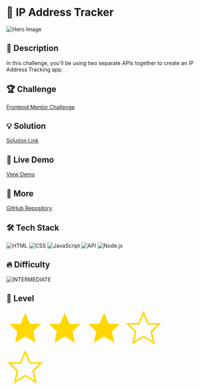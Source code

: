 # 📂 IP Address Tracker

![Hero Image](https://res.cloudinary.com/dz209s6jk/image/upload/Challenges/ld4kxbjoxpqpjenak8w6.jpg)

## 🌟 Description

In this challenge, you'll be using two separate APIs together to create an IP Address Tracking app.

## 🏆 Challenge

[Frontend Mentor Challenge](https://www.frontendmentor.io/challenges/ip-address-tracker-I8-0yYAH0)

## 💡 Solution

[Solution Link](https://www.frontendmentor.io/solutions/ip-address-tracker-PpTXt7luzl)

## 🚀 Live Demo

[View Demo](https://ip-address-tracker-zvai.onrender.com)

## 🔎 More

[GitHub Repository](https://github.com/younes-alhyan/frontend-mentor/)

## 🛠️ Tech Stack

![HTML](https://img.shields.io/badge/HTML-E34F26?style=for-the-badge&logo=html5&logoColor=white)
![CSS](https://img.shields.io/badge/CSS-1572B6?style=for-the-badge&logo=css&logoColor=white)
![JavaScript](https://img.shields.io/badge/JavaScript-F7DF1E?style=for-the-badge&logo=javascript&logoColor=black)
![API](https://img.shields.io/badge/API-FF6C37?style=for-the-badge&logo=postman&logoColor=white)
![Node.js](https://img.shields.io/badge/Node.js-339933?style=for-the-badge&logo=node.js&logoColor=white)

## 🔥 Difficulty

![INTERMEDIATE](https://img.shields.io/badge/Difficulty-INTERMEDIATE-yellow)

## 🏅 Level

<span>
<svg xmlns="http://www.w3.org/2000/svg" viewBox="0 0 24 24" width="100" height="100" fill="gold">
  <polygon points="12 2 15 9 22 9 17 14 18.5 21 12 17 5.5 21 7 14 2 9 9 9"/>
</svg>
<svg xmlns="http://www.w3.org/2000/svg" viewBox="0 0 24 24" width="100" height="100" fill="gold">
  <polygon points="12 2 15 9 22 9 17 14 18.5 21 12 17 5.5 21 7 14 2 9 9 9"/>
</svg>
<svg xmlns="http://www.w3.org/2000/svg" viewBox="0 0 24 24" width="100" height="100" fill="gold">
  <polygon points="12 2 15 9 22 9 17 14 18.5 21 12 17 5.5 21 7 14 2 9 9 9"/>
</svg>
<svg xmlns="http://www.w3.org/2000/svg" viewBox="0 0 24 24" width="100" height="100" fill="none" stroke="gold" stroke-width="1" stroke-linecap="round" stroke-linejoin="miter">
  <polygon points="12 2 15 9 22 9 17 14 18.5 21 12 17 5.5 21 7 14 2 9 9 9"/>
</svg>
<svg xmlns="http://www.w3.org/2000/svg" viewBox="0 0 24 24" width="100" height="100" fill="none" stroke="gold" stroke-width="1" stroke-linecap="round" stroke-linejoin="miter">
  <polygon points="12 2 15 9 22 9 17 14 18.5 21 12 17 5.5 21 7 14 2 9 9 9"/>
</svg>
</span>
